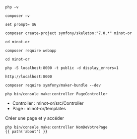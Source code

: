 ```
php –v

composer –v

set prompt= $G

composer create-project symfony/skeleton:"7.0.*" minot-or

cd minot-or

composer require webapp

cd minot-or

php -S localhost:8000 -t public -d display_errors=1

http://localhost:8000

composer require symfony/maker-bundle --dev

php bin/console make:controller PageController
```

- Controller : minot-or/src/Controller
- Page : minot-or/templates

Créer une page et y accéder
```
php bin/console make:controller NomDeVotrePage
{{ path('about') }}
```
